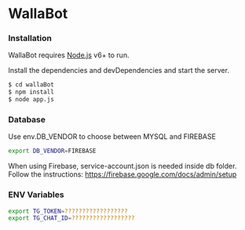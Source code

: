 # WallaBot

### Installation

WallaBot requires [Node.js](https://nodejs.org/) v6+ to run.


Install the dependencies and devDependencies and start the server.

```sh
$ cd wallaBot
$ npm install
$ node app.js
```

### Database

Use env.DB_VENDOR to choose between MYSQL and FIREBASE

```sh
export DB_VENDOR=FIREBASE
```

When using Firebase, service-account.json is needed inside db folder. Follow the instructions: https://firebase.google.com/docs/admin/setup

### ENV Variables

```sh
export TG_TOKEN=??????????????????
export TG_CHAT_ID=??????????????????
```